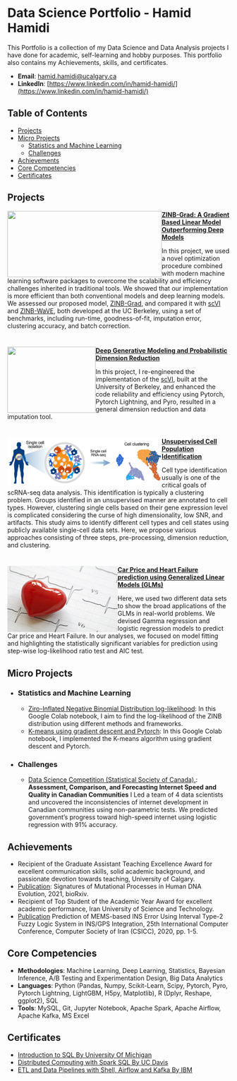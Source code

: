 
# Data Science Portfolio - Hamid Hamidi
This Portfolio is a collection of my Data Science and Data Analysis projects I have done for academic, self-learning and hobby purposes. This portfolio also contains my Achievements, skills, and certificates. 

- **Email**: [hamid.hamidi@ucalgary.ca](hamid.hamidi@ucalgary.ca)
- **LinkedIn**: [https://www.linkedin.com/in/hamid-hamidi/](https://www.linkedin.com/in/hamid-hamidi/)

## Table of Contents

  * [Projects](#Projects)
  * [Micro Projects](#micro-projects)
    + [Statistics and Machine Learning](#statistics-and-machine-learning)
    + [Challenges](#challenges)
  * [Achievements](#achievements)
  * [Core Competencies](#core-competencies)
  * [Certificates](#certificates)


## Projects

<img align="left" width="350" height="150" src="https://media.springernature.com/full/springer-static/image/art%3A10.1038%2Fs41467-017-02554-5/MediaObjects/41467_2017_2554_Fig1_HTML.png?as=webp"> **[ZINB-Grad: A Gradient Based Linear Model Outperforming Deep Models](https://github.com/HH197/ZINB-Grad)**

In this project, we used a novel optimization procedure combined with modern machine learning software packages to overcome the scalability and efficiency challenges inherited in traditional tools. We showed that our implementation is more efficient than both conventional models and deep learning models. We assessed our proposed model, [ZINB-Grad](https://github.com/HH197/ZINB-Grad), and compared it with [scVI](https://www.nature.com/articles/s41592-018-0229-2#Sec43) and [ZINB-WaVE](https://www.nature.com/articles/s41467-017-02554-5), both developed at the UC Berkeley, using a set of benchmarks, including run-time, goodness-of-fit, imputation error, clustering accuracy, and batch correction.

#
<img align="left" width="200" height="150" src="https://developer-blogs.nvidia.com/wp-content/uploads/2020/08/single-cell-rna-sequencing-experiment-1-625x429.png"> **[
Deep Generative Modeling and Probabilistic Dimension Reduction](https://github.com/HH197/Deep-Generative-Modeling-and-Probabilistic-Dimension-Reduction)**

In this project, I re-engineered the implementation of the [scVI](https://www.nature.com/articles/s41592-018-0229-2), built at the University of Berkeley, and enhanced the code reliability and efficiency using Pytorch, Pytorch Lightning, and Pyro, resulted in a general dimension reduction and data imputation tool.

#

<img align="left" width="350" height="110" src="https://github.com/HH197/Unsupervised-cell-population-identification/blob/main/Figures/project_pic.png" >**[Unsupervised Cell Population Identification](https://github.com/HH197/Unsupervised-cell-population-identification)**

Cell type identification usually is one of the critical goals of scRNA-seq data analysis. This identification is typically a clustering problem. Groups identified in an unsupervised manner are annotated to cell types. However, clustering single cells based on their gene expression level is complicated considering the curse of high dimensionality, low SNR, and artifacts. This study aims to identify different cell types and cell states using publicly available single-cell data sets. Here, we propose various approaches consisting of three steps, pre-processing, dimension reduction, and clustering.

#

<img align="left" width="250" height="150" src="https://github.com/HH197/Portfolio/blob/main/Figures/heart.jpg"> **[
Car Price and Heart Failure prediction using Generalized Linear Models (GLMs)](https://github.com/HH197/GLM-project)**

Here, we used two different data sets to show the broad applications of the GLMs in real-world problems. We devised Gamma regression and logistic regression models to predict Car price and Heart Failure. In our analyses, we focused on model fitting and highlighting the statistically significant variables for prediction using step-wise log-likelihood ratio test and AIC test.

## Micro Projects
- ### Statistics and Machine Learning
    - [Ziro-Inflated Negative Binomial Distribution log-likelihood](https://colab.research.google.com/drive/1BWAN1ezDv39ubT9d3iLVy_fE4HQPTTdz?usp=sharing): In this Google Colab notebook, I aim to find the log-likelihood of the ZINB distribution using different methods and frameworks. 
    - [K-means using gradient descent and Pytorch](https://colab.research.google.com/drive/1b52xfZOylYpG2hKJUS20r5P7ATe7BSaY?usp=sharing): In this Google Colab notebook, I implemented the K-means algorithm using gradient descent and Pytorch.
 
- ### Challenges
    - [Data Science Competition (Statistical Society of Canada).](https://drive.google.com/file/d/1BoANmS7GRmL9r90arduzFZ0pMUfsPbX6/view?usp=sharing): **Assessment, Comparison, and Forecasting Internet Speed and Quality in Canadian Communities**
    I Led a team of 4 data scientists and uncovered the inconsistencies of internet development in Canadian communities using non-parametric tests. We predicted government’s progress toward high-speed internet using logistic regression with 91% accuracy.

## Achievements
- Recipient of the Graduate Assistant Teaching Excellence Award for excellent communication skills, solid academic background, and passionate devotion towards teaching, University of Calgary.
- [Publication](https://www.biorxiv.org/content/10.1101/2021.01.09.426041v1.abstract): Signatures of Mutational Processes in Human DNA Evolution, 2021, bioRxiv.
- Recipient of Top Student of the Academic Year Award for excellent academic performance, Iran University of Science and Technology.
- [Publication](https://ieeexplore.ieee.org/abstract/document/9050081) Prediction of MEMS-based INS Error Using Interval Type-2 Fuzzy Logic System in INS/GPS Integration, 25th International Computer Conference, Computer Society of Iran (CSICC), 2020, pp. 1-5.

## Core Competencies

- **Methodologies**: Machine Learning, Deep Learning, Statistics, Bayesian Inference, A/B Testing and Experimentation Design, Big Data Analytics
- **Languages**: Python (Pandas, Numpy, Scikit-Learn, Scipy, Pytorch, Pyro, Pytorch Lightning, LightGBM, H5py, Matplotlib), R (Dplyr, Reshape, ggplot2), SQL
- **Tools**: MySQL, Git, Jupyter Notebook, Apache Spark, Apache Airflow, Apache Kafka, MS Excel

## Certificates

- [Introduction to SQL By University Of Michigan](https://github.com/HH197/Portfolio/blob/main/Certificates/Coursera_SQL.pdf)
- [Distributed Computing with Spark SQL By UC Davis](https://github.com/HH197/Portfolio/blob/main/Certificates/Coursera_Spark.pdf)
- [ETL and Data Pipelines with Shell, Airflow and Kafka By IBM](https://github.com/HH197/Portfolio/blob/main/Certificates/Coursera_ETL.pdf)
